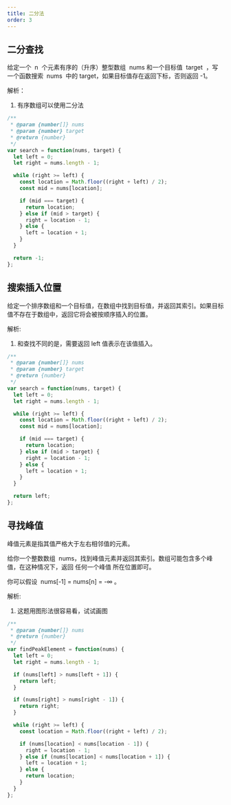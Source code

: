 ```yaml
---
title: 二分法
order: 3
---
```


## 二分查找

给定一个  n  个元素有序的（升序）整型数组  nums 和一个目标值  target  ，写一个函数搜索  nums  中的 target，如果目标值存在返回下标，否则返回 -1。

解析：

1. 有序数组可以使用二分法

```javascript
/**
 * @param {number[]} nums
 * @param {number} target
 * @return {number}
 */
var search = function(nums, target) {
  let left = 0;
  let right = nums.length - 1;

  while (right >= left) {
    const location = Math.floor((right + left) / 2);
    const mid = nums[location];

    if (mid === target) {
      return location;
    } else if (mid > target) {
      right = location - 1;
    } else {
      left = location + 1;
    }
  }

  return -1;
};
```

## 搜索插入位置

给定一个排序数组和一个目标值，在数组中找到目标值，并返回其索引。如果目标值不存在于数组中，返回它将会被按顺序插入的位置。

解析:

1. 和查找不同的是，需要返回 left 值表示在该值插入。

```javascript
/**
 * @param {number[]} nums
 * @param {number} target
 * @return {number}
 */
var search = function(nums, target) {
  let left = 0;
  let right = nums.length - 1;

  while (right >= left) {
    const location = Math.floor((right + left) / 2);
    const mid = nums[location];

    if (mid === target) {
      return location;
    } else if (mid > target) {
      right = location - 1;
    } else {
      left = location + 1;
    }
  }

  return left;
};
```

## 寻找峰值

峰值元素是指其值严格大于左右相邻值的元素。

给你一个整数数组  nums，找到峰值元素并返回其索引。数组可能包含多个峰值，在这种情况下，返回 任何一个峰值 所在位置即可。

你可以假设  nums[-1] = nums[n] = -∞ 。

解析:

1. 这题用图形法很容易看，试试画图

```javascript
/**
 * @param {number[]} nums
 * @return {number}
 */
var findPeakElement = function(nums) {
  let left = 0;
  let right = nums.length - 1;

  if (nums[left] > nums[left + 1]) {
    return left;
  }

  if (nums[right] > nums[right - 1]) {
    return right;
  }

  while (right >= left) {
    const location = Math.floor((right + left) / 2);

    if (nums[location] < nums[location - 1]) {
      right = location - 1;
    } else if (nums[location] < nums[location + 1]) {
      left = location + 1;
    } else {
      return location;
    }
  }
};
```
